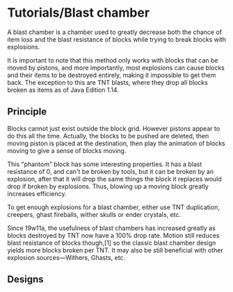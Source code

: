 # Tutorials/Blast chamber
A blast chamber is a chamber used to greatly decrease both the chance of item loss and the blast resistance of blocks while trying to break blocks with explosions.

It is important to note that this method only works with blocks that can be moved by pistons, and more importantly, most explosions can cause blocks and their items to be destroyed entirely, making it impossible to get them back. The exception to this are TNT blasts, where they drop all blocks broken as items as of Java Edition 1.14.

## Principle
Blocks cannot just exist outside the block grid. However pistons appear to do this all the time. Actually, the blocks to be pushed are deleted, then moving piston is placed at the destination, then play the animation of blocks moving to give a sense of blocks moving.

This "phantom" block has some interesting properties. It has a blast resistance of 0, and can't be broken by tools, but it can be broken by an explosion, after that it will drop the same things the block it replaces would drop if broken by explosions. Thus, blowing up a moving block greatly increases efficiency.

To get enough explosions for a blast chamber, either use TNT duplication, creepers, ghast fireballs, wither skulls or ender crystals, etc.

Since 19w11a, the usefulness of blast chambers has increased greatly as blocks destroyed by TNT now have a 100% drop rate. Motion still reduces blast resistance of blocks though,[1] so the classic blast chamber design yields more blocks broken per TNT. It may also be still beneficial with other explosion sources—Withers, Ghasts, etc.

## Designs







